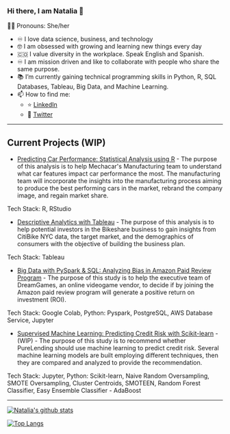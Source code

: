 ### Hi there, I am Natalia 👋
:curly_haired_woman: Pronouns: She/her

- :infinity: I love data science, business, and technology
- :nerd_face: I am obsessed with growing and learning new things every day
- :colombia: I value diversity in the workplace. Speak English and Spanish.
- :infinity: I am mission driven and like to collaborate with people who share the same purpose.
- :books: I’m currently gaining technical programming skills in Python, R, SQL Databases, Tableau, Big Data, and Machine Learning.
- 📫 How to find me: 
  - :star: [LinkedIn](https://www.linkedin.com/in/natalia-velasquez/)
  - :newspaper: [Twitter](https://twitter.com/NatiVelasquez18)
  
  
---

  ## Current Projects (WIP)
  
  

* [Predicting Car Performance: Statistical Analysis using R](https://github.com/NataliaVelasquez18/Car_Data_Statistical_Analysis) - The purpose of this analysis is to help Mechacar's Manufacturing team to understand what car features impact car performance the most. The manufacturing team will incorporate the insights into the manufacturing process aiming to produce the best performing cars in the market, rebrand the company image, and regain market share.

Tech Stack: R, RStudio


* [Descriptive Analytics with Tableau](https://github.com/NataliaVelasquez18/Citi_Bike_Data_Analysis_with_Tableau) - The purpose of this analysis is to help potential investors in the Bikeshare business to gain insights from CitiBike NYC data, the target market, and the demographics of consumers with the objective of building the business plan.

Tech Stack: Tableau


* [Big Data with PySpark & SQL: Analyzing Bias in Amazon Paid Review Program](https://github.com/NataliaVelasquez18/Amazon-Reviews-ETL) - The purpose of this study is to help the executive team of DreamGames, an online videogame vendor, to decide if by joining the Amazon paid review program will generate a positive return on investment (ROI).

Tech Stack: Google Colab, Python: Pyspark, PostgreSQL, AWS Database Service, Jupyter

* [Supervised Machine Learning: Predicting Credit Risk with Scikit-learn](https://github.com/NataliaVelasquez18/credit-risk) - (WIP) - The purpose of this study is to recommend whether PureLending should use machine learning to predict credit risk. Several machine learning models are built employing different techniques, then they are compared and analyzed to provide the recommendation. 

Tech Stack: Jupyter, Python: Scikit-learn, Naive Random Oversampling, SMOTE Oversampling, Cluster Centroids, SMOTEEN, Random Forest Classifier, Easy Ensemble Classifier - AdaBoost


---

[![Natalia's github stats](https://github-readme-stats.vercel.app/api?username=NataliaVelasquez18&count_private=true&show_icons=true&theme=radical&hide_rank=false)](https://github.com/NataliaVelasquez18/github-readme-stats)

[![Top Langs](https://github-readme-stats.vercel.app/api/top-langs/?username=NataliaVelasquez18)](https://github.com/NataliaVelasquez18/github-readme-stats)
